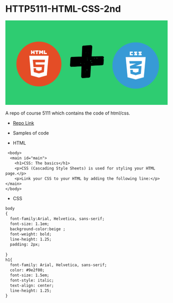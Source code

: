 # HTTP5111-HTML-CSS-2nd

![banner](img/htmlcss.png)

A repo of course 5111 which contains the code of html/css.

- [Repo Link](https://github.com/SurbhiSinghania13/HTTP5111-HTML-CSS-2nd)

- Samples of code
  
 - HTML 
  ```
   <body>
    <main id="main">
      <h1>CSS: The basics</h1>
      <p>CSS (Cascading Style Sheets) is used for styling your HTML page.</p>
      <p>Link your CSS to your HTML by adding the following line:</p>
  </main>
  </body>
  ```
 - CSS 
  ```
body
{
    font-family:Arial, Helvetica, sans-serif;
    font-size: 1.1em;
    background-color:beige ;
    font-weight: bold;
    line-height: 1.25;
    padding: 2px;

}
h1{
    font-family: Arial, Helvetica, sans-serif;
    color: #9e2f00;
    font-size: 1.5em;
    font-style: italic;
    text-align: center;
    line-height: 1.25;
}
